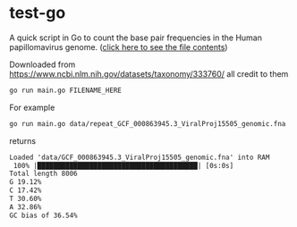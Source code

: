 # test-go

A quick script in Go to count the base pair frequencies in the Human papillomavirus genome. ([click here to see the file contents](data/GCF_000863945.3_ViralProj15505_genomic.fna))

Downloaded from https://www.ncbi.nlm.nih.gov/datasets/taxonomy/333760/ all credit to them

```bash
go run main.go FILENAME_HERE
```

For example

```bash
go run main.go data/repeat_GCF_000863945.3_ViralProj15505_genomic.fna
```

returns

```txt
Loaded 'data/GCF_000863945.3_ViralProj15505_genomic.fna' into RAM
 100% |████████████████████████████████████████| [0s:0s]            
Total length 8006
G 19.12%
C 17.42%
T 30.60%
A 32.86%
GC bias of 36.54%
```
